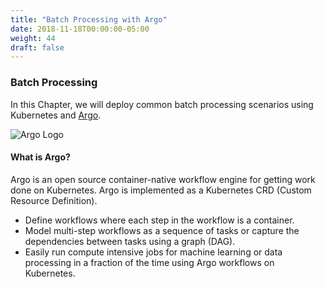 ```yaml
---
title: "Batch Processing with Argo"
date: 2018-11-18T00:00:00-05:00
weight: 44
draft: false
---
```


### Batch Processing

In this Chapter, we will deploy common batch processing scenarios using Kubernetes and [Argo](https://argoproj.github.io/).

![Argo Logo](/images/argo-logo.png)

#### What is Argo?
Argo is an open source container-native workflow engine for getting work done on Kubernetes. Argo is implemented as a Kubernetes CRD (Custom Resource Definition).

* Define workflows where each step in the workflow is a container.
* Model multi-step workflows as a sequence of tasks or capture the dependencies between tasks using a graph (DAG).
* Easily run compute intensive jobs for machine learning or data processing in a fraction of the time using Argo workflows on Kubernetes.
